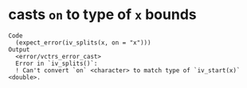 # casts `on` to type of `x` bounds

    Code
      (expect_error(iv_splits(x, on = "x")))
    Output
      <error/vctrs_error_cast>
      Error in `iv_splits()`:
      ! Can't convert `on` <character> to match type of `iv_start(x)` <double>.

